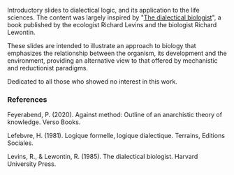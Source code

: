 Introductory slides to dialectical logic, and its application to the life sciences. The content was largely inspired by "[The dialectical biologist](https://www.hup.harvard.edu/catalog.php?isbn=9780674202832)", a book published by the ecologist Richard Levins and the biologist Richard Lewontin. 

These slides are intended to illustrate an approach to biology that emphasizes the relationship between the organism, its development and the environment, providing an alternative view to that offered by mechanistic and reductionist paradigms.

Dedicated to all those who showed no interest in this work.

### References

Feyerabend, P. (2020). Against method: Outline of an anarchistic theory of knowledge. Verso Books.

Lefebvre, H. (1981). Logique formelle, logique dialectique. Terrains, Editions Sociales.

Levins, R., & Lewontin, R. (1985). The dialectical biologist. Harvard University Press.
